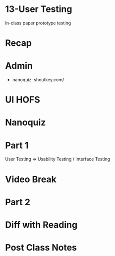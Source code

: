 # 13-User Testing

In-class paper prototype testing

# Recap


# Admin
- nanoquiz: shoutkey.com/

# UI HOFS


# Nanoquiz


# Part 1
User Testing => Usability Testing / Interface Testing

# Video Break


# Part 2


# Diff with Reading


# Post Class Notes



